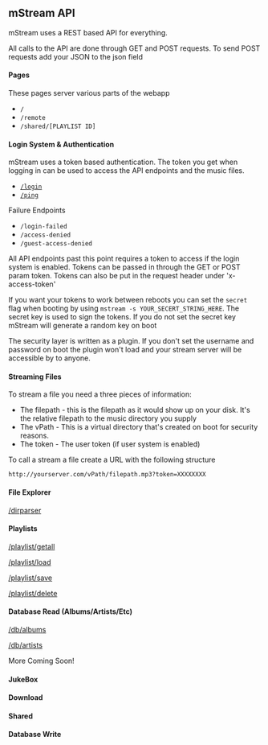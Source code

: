 ## mStream API

mStream uses a REST based API for everything.  

All calls to the API are done through GET and POST requests.  To send POST requests add your JSON to the json field

#### Pages

These pages server various parts of the webapp

* `/`
* `/remote`
* `/shared/[PLAYLIST ID]`

#### Login System & Authentication

mStream uses a token based authentication.  The token you get when logging in can be used to access the API endpoints and the music files.

* [`/login`](API/login.md)
* [`/ping`](API/ping)

Failure Endpoints
* `/login-failed`
* `/access-denied`
* `/guest-access-denied`

All API endpoints past this point requires a token to access if the login system is enabled.  Tokens can be passed in through the GET or POST param token.  Tokens can also be put in the request header under 'x-access-token'

If you want your tokens to work between reboots you can set the `secret` flag when booting by using `mstream -s YOUR_SECERT_STRING_HERE`.  The secret key is used to sign the tokens. If you do not set the secret key mStream will generate a random key on boot

The security layer is written as a plugin.  If you don't set the username and password on boot the plugin won't load and your stream server will be accessible by to anyone.

#### Streaming Files

To stream a file you need a three pieces  of information:
- The filepath - this is the filepath as it would show up on your disk.  It's the relative filepath to the music directory  you supply
- The vPath - This is a virtual directory that's created on boot for security reasons.  
- The token - The user token (if user system is enabled)

To call a stream a file create a URL with the following structure
```
http://yourserver.com/vPath/filepath.mp3?token=XXXXXXXX
```


#### File Explorer

[/dirparser](API/dirparser.md)

#### Playlists

[/playlist/getall](API/playlist_getall.md)

[/playlist/load](API/playlist_load.md)

[/playlist/save](API/playlist_save.md)

[/playlist/delete](API/playlist_delete.md)

#### Database Read (Albums/Artists/Etc)

[/db/albums](API/db_albums.md)

[/db/artists](API/db_artists.md)

More Coming Soon!

#### JukeBox

#### Download

#### Shared

#### Database Write
